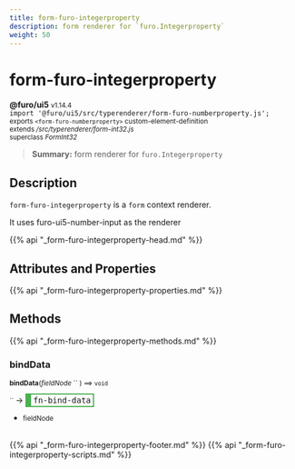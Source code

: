 ```yaml
---
title: form-furo-integerproperty
description: form renderer for `furo.Integerproperty`
weight: 50
---
```


# form-furo-integerproperty
**@furo/ui5** <small>v1.14.4</small>
<br>`import '@furo/ui5/src/typerenderer/form-furo-numberproperty.js';`<small>
<br>exports `<form-furo-numberproperty>` custom-element-definition
<br>extends */src/typerenderer/form-int32.js*
<br>superclass *FormInt32*</small>

> **Summary:** form renderer for `furo.Integerproperty`

## Description

`form-furo-integerproperty` is a `form` context renderer.

It uses furo-ui5-number-input as the renderer

{{% api "_form-furo-integerproperty-head.md" %}}

## Attributes and Properties
{{% api "_form-furo-integerproperty-properties.md" %}}




## Methods
{{% api "_form-furo-integerproperty-methods.md" %}}


### **bindData**
<small>**bindData**(*fieldNode* `` ) ⟹ `void`</small>

<small>`` </small> →
<span  style="border-width:2px 2px 2px 10px; border-style: solid;border-color:  rgb(76, 175, 80);font-family:monospace; padding:2px 4px;">fn-bind-data</span>



- <small>fieldNode </small>
<br><br>




{{% api "_form-furo-integerproperty-footer.md" %}}
{{% api "_form-furo-integerproperty-scripts.md" %}}
